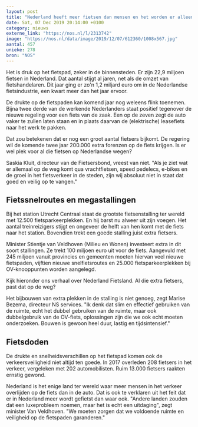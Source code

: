 ```yaml
---
layout: post
title: "Nederland heeft meer fietsen dan mensen en het worden er alleen maar meer"
date: Sat, 07 Dec 2019 20:14:00 +0100
category: nieuws
externe_link: "https://nos.nl/l/2313742"
image: "https://nos.nl/data/image/2019/12/07/612360/1008x567.jpg"
aantal: 457
unieke: 278
bron: "NOS"
---
```


<p>Het is druk op het fietspad, zeker in de binnensteden. Er zijn 22,9 miljoen fietsen in Nederland. Dat aantal stijgt al jaren, net als de omzet van fietshandelaren. Dit jaar ging er zo'n 1,2 miljard euro om in de Nederlandse fietsindustrie, een kwart meer dan het jaar ervoor.</p>
<p>De drukte op de fietspaden kan komend jaar nog weleens flink toenemen. Bijna twee derde van de werkende Nederlanders staat positief tegenover de nieuwe regeling voor een fiets van de zaak. Een op de zeven zegt de auto vaker te zullen laten staan en in plaats daarvan de (elektrische) leasefiets naar het werk te pakken.</p>
<p>Dat zou betekenen dat er nog een groot aantal fietsers bijkomt. De regering wil de komende twee jaar 200.000 extra forenzen op de fiets krijgen. Is er wel plek voor al die fietsen op Nederlandse wegen?</p>
<p>Saskia Kluit, directeur van de Fietsersbond, vreest van niet. "Als je ziet wat er allemaal op de weg komt qua vrachtfietsen, speed pedelecs, e-bikes en de groei in het fietsverkeer in de steden, zijn wij absoluut niet in staat dat goed en veilig op te vangen."</p>
<h2>Fietssnelroutes en megastallingen</h2>
<p>Bij het station Utrecht Centraal staat de grootste fietsenstalling ter wereld met 12.500 fietsparkeerplekken. En hij barst nu alweer uit zijn voegen. Het aantal treinreizigers stijgt en ongeveer de helft van hen komt met de fiets naar het station. Bovendien trekt een goede stalling juist extra fietsers.</p>
<p>Minister Stientje van Veldhoven (Milieu en Wonen) investeert extra in dit soort stallingen. Ze trekt 100 miljoen euro uit voor de fiets. Aangevuld met 245 miljoen vanuit provincies en gemeenten moeten hiervan veel nieuwe fietspaden, vijftien nieuwe snelfietsroutes en 25.000 fietsparkeerplekken bij OV-knooppunten worden aangelegd. </p>
<p>Kijk hieronder ons verhaal over Nederland Fietsland. Al die extra fietsers, past dat op de weg?</p>
<p>Het bijbouwen van extra plekken in de stalling is niet genoeg, zegt Marise Bezema, directeur NS services. "Ik denk dat slim en effectief gebruiken van de ruimte, echt het dubbel gebruiken van de ruimte, maar ook dubbelgebruik van de OV-fiets, oplossingen zijn die we ook echt moeten onderzoeken. Bouwen is gewoon heel duur, lastig en tijdsintensief."</p>
<h2>Fietsdoden</h2>
<p>De drukte en snelheidsverschillen op het fietspad komen ook de verkeersveiligheid niet altijd ten goede. In 2017 overleden 208 fietsers in het verkeer, vergeleken met 202 automobilisten. Ruim 13.000 fietsers raakten ernstig gewond. </p>
<p>Nederland is het enige land ter wereld waar meer mensen in het verkeer overlijden op de fiets dan in de auto. Dat is ook te verklaren uit het feit dat er in Nederland meer wordt gefietst dan waar ook. "Andere landen zouden dat een luxeprobleem noemen, maar het is echt een uitdaging", zegt minister Van Veldhoven. "We moeten zorgen dat we voldoende ruimte en veiligheid op de fietspaden garanderen."</p>
